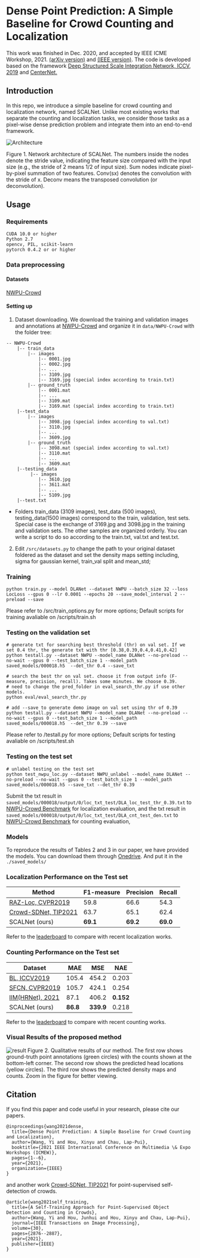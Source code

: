 # Dense Point Prediction: A Simple Baseline for Crowd Counting and Localization
This work was finished in Dec. 2020, and accepted by IEEE ICME Workshop, 2021. [(arXiv version)](https://arxiv.org/abs/2104.12505) and [(IEEE version)](https://ieeexplore.ieee.org/abstract/document/9455954).
The code is developed based on the framework [Deep Structured Scale Integration Network, ICCV, 2019](https://github.com/Legion56/Counting-ICCV-DSSINet) and [CenterNet.](https://github.com/xingyizhou/CenterNet)

## Introduction
In this repo, we introduce a simple baseline for crowd counting and localization network, named SCALNet. Unlike most existing works that separate the counting and localization tasks, we consider those tasks as a pixel-wise dense prediction problem and integrate them into an end-to-end framework.

![Architecture](doc/Fig2.png)
<p> Figure 1. Network architecture of SCALNet. The numbers inside the nodes denote the stride value, indicating the feature size compared with the input size (e.g., the stride of 2 means 1/2 of input size). Sum nodes indicate pixel-by-pixel summation of two features. Conv(sx) denotes the convolution with the stride of x. Deconv means the transposed convolution (or deconvolution). </p>


## Usage
### Requirements
```
CUDA 10.0 or higher
Python 2.7
opencv, PIL, scikit-learn
pytorch 0.4.2 or or higher
```

### Data preprocessing
#### Datasets
[NWPU-Crowd](https://www.crowdbenchmark.com/)

#### Setting up

1. Dataset downloading.
We download the training and validation images and annotations at [NWPU-Crowd](https://www.crowdbenchmark.com/) and organize it in `data/NWPU-Crowd` with the folder tree:
```
-- NWPU-Crowd
    |-- train_data
        |-- images
            |-- 0001.jpg
            |-- 0002.jpg
            |-- ...
            |-- 3109.jpg
            |-- 3169.jpg (special index according to train.txt)
        |-- ground_truth
            |-- 0001.mat
            |-- ...
            |-- 3109.mat
            |-- 3169.mat (special index according to train.txt)
    |--test_data
        |-- images
            |-- 3098.jpg (special index according to val.txt)
            |-- 3110.jpg
            |-- ...
            |-- 3609.jpg
        |-- ground_truth
            |-- 3098.mat (special index according to val.txt)
            |-- 3110.mat
            |-- ...
            |-- 3609.mat
    |--testing_data
         |-- images
            |-- 3610.jpg
            |-- 3611.mat
            |-- ...
            |-- 5109.jpg
    |--test.txt
 ```
* Folders train_data (3109 images), test_data (500 images), testing_data(1500 images) correspond to the train, validation, test sets.
Special case is the exchange of 3169.jpg and 3098.jpg in the training and validation sets. The other samples are organized orderly. 
You can write a script to do so according to the train.txt, val.txt and test.txt.

2. Edit `/src/datasets.py`  to change the path to your original dataset foldered as the dataset and set the density maps setting including, sigma for gaussian kernel, train_val split and mean_std;

### Training
```
python train.py --model DLANet --dataset NWPU --batch_size 32 --loss LocLoss --gpus 0 --lr 0.0001 --epochs 20 --save_model_interval 2 --preload --save
```

Please refer to /src/train_options.py for more options; Default scripts for training avaliable on /scripts/train.sh
### Testing on the validation set
```
# generate txt for searching best threshold (thr) on val set. If we set 0.4 thr, the generate txt with thr [0.38,0.39,0.4,0.41,0.42]
python testall.py --dataset NWPU --model_name DLANet --no-preload --no-wait --gpus 0 --test_batch_size 1 --model_path saved_models/000018.h5  --det_thr 0.4 --save_txt

# search the best thr on val set. choose it from output info (F-measure, precision, recall). Takes some minutes. We choose 0.39.
# need to change the pred_folder in eval_search_thr.py if use other models.
python eval/eval_search_thr.py

# add --save to generate demo image on val set using thr of 0.39
python testall.py --dataset NWPU --model_name DLANet --no-preload --no-wait --gpus 0 --test_batch_size 1 --model_path saved_models/000018.h5  --det_thr 0.39 --save

```
Please refer to /testall.py for more options; Default scripts for testing avaliable on /scripts/test.sh

### Testing on the test set

```
# unlabel testing on the test set
python test_nwpu_loc.py --dataset NWPU_unlabel --model_name DLANet --no-preload --no-wait --gpus 0 --test_batch_size 1 --model_path saved_models/000018.h5 --save_txt --det_thr 0.39
```

Submit the txt result in `saved_models/000018/output/0/loc_txt_test/DLA_loc_test_thr_0.39.txt` to [NWPU-Crowd Benchmark](https://www.crowdbenchmark.com/usersubmit.html) for localization evaluation, 
and the txt result in `saved_models/000018/output/0/loc_txt_test/DLA_cnt_test_den.txt` to [NWPU-Crowd Benchmark](https://www.crowdbenchmark.com/usersubmit.html) for counting evaluation,


### Models
To reproduce the results of Tables 2 and 3 in our paper, we have provided the models. You can download them through [Onedrive](https://entuedu-my.sharepoint.com/:u:/g/personal/wang1241_e_ntu_edu_sg/EZAUqu0cpE9Mh60aWauYwRYB2iVZvQuBol6ynovL026ZkA?e=RGhEa4).
And put it in the `./saved_models/`


### Localization Performance on the Test set

| Method | F1-measure| Precision | Recall 
| ---- | ---- | ---- |  ---- |
| [RAZ-Loc, CVPR2019](https://openaccess.thecvf.com/content_CVPR_2019/html/Liu_Recurrent_Attentive_Zooming_for_Joint_Crowd_Counting_and_Precise_Localization_CVPR_2019_paper.html)| 59.8 | 66.6 | 54.3 |
| [Crowd-SDNet, TIP2021](https://arxiv.org/abs/2007.12831)| 63.7 | 65.1  | 62.4 |
| SCALNet (ours)| <strong>69.1</strong> | <strong>69.2</strong> | <strong>69.0</strong> |

Refer to the [leaderboard](https://www.crowdbenchmark.com/nwpucrowdloc.html) to compare with recent localization works.

### Counting Performance on the Test set

| Dataset | MAE | MSE | NAE |
|  ---- |  ---- | ---- |---- |
| [BL, ICCV2019](https://arxiv.org/abs/1908.03684)| 105.4 | 454.2 | 0.203|
| [SFCN, CVPR2019](https://arxiv.org/abs/1903.03303)| 105.7 | 424.1 | 0.254|
| [IIM(HRNet), 2021](https://arxiv.org/abs/2012.04164)| 87.1 | 406.2 | <strong>0.152</strong>|
| SCALNet (ours)| <strong>86.8</strong> | <strong>339.9</strong> | 0.218|

Refer to the [leaderboard](https://www.crowdbenchmark.com/nwpucrowd.html) to compare with recent counting works.

### Visual Results of the proposed method

![result](doc/Fig3.png)
Figure 2. Qualitative results of our method. 
The first row shows ground-truth point annotations (green circles) with the counts shown at the bottom-left corner. 
The second row shows the predicted head locations (yellow circles). 
The third row shows the predicted density maps and counts. Zoom in the figure for better viewing.

## Citation 
If you find this paper and code useful in your research, please cite our papers.

```
@inproceedings{wang2021dense,
  title={Dense Point Prediction: A Simple Baseline for Crowd Counting and Localization},
  author={Wang, Yi and Hou, Xinyu and Chau, Lap-Pui},
  booktitle={2021 IEEE International Conference on Multimedia \& Expo Workshops (ICMEW)},
  pages={1--6},
  year={2021},
  organization={IEEE}
}
```

and another work [Crowd-SDNet, TIP2021](https://arxiv.org/abs/2007.12831) for point-supervised self-detection of crowds.
```
@article{wang2021self_training,
  title={A Self-Training Approach for Point-Supervised Object Detection and Counting in Crowds},
  author={Wang, Yi and Hou, Junhui and Hou, Xinyu and Chau, Lap-Pui},
  journal={IEEE Transactions on Image Processing},
  volume={30},
  pages={2876--2887},
  year={2021},
  publisher={IEEE}
}
```
